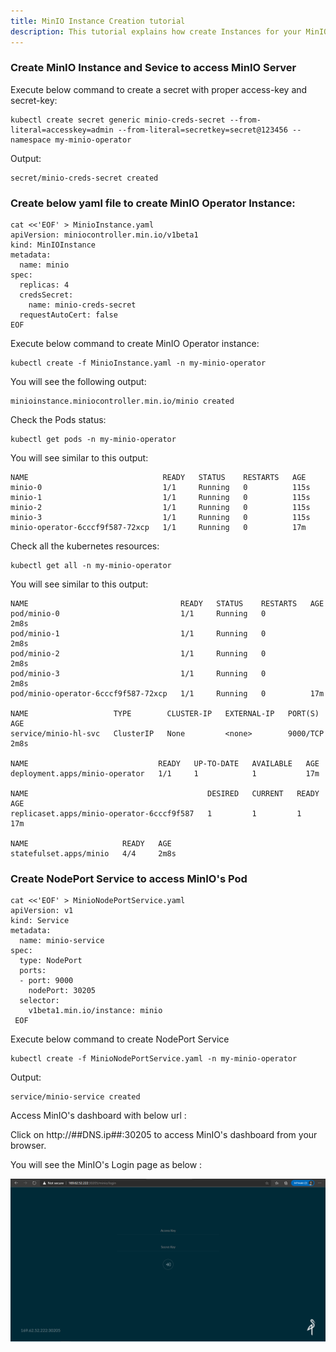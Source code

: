 ```yaml
---
title: MinIO Instance Creation tutorial
description: This tutorial explains how create Instances for your MinIO Operator.
---
```


### Create MinIO Instance and Sevice to access MinIO Server

Execute below command to create a secret with proper access-key and secret-key:

```execute
kubectl create secret generic minio-creds-secret --from-literal=accesskey=admin --from-literal=secretkey=secret@123456 --namespace my-minio-operator
```

Output:

```
secret/minio-creds-secret created
```

### Create below yaml file to create MinIO Operator Instance:

```execute
cat <<'EOF' > MinioInstance.yaml
apiVersion: miniocontroller.min.io/v1beta1
kind: MinIOInstance
metadata:
  name: minio
spec:
  replicas: 4
  credsSecret:
    name: minio-creds-secret
  requestAutoCert: false
EOF
```

Execute below command to create MinIO Operator instance:

```execute
kubectl create -f MinioInstance.yaml -n my-minio-operator
```

You will see the following output:

```
minioinstance.miniocontroller.min.io/minio created
```

Check the Pods status:

```execute
kubectl get pods -n my-minio-operator
```

You will see similar to this output:

```
NAME                              READY   STATUS    RESTARTS   AGE
minio-0                           1/1     Running   0          115s
minio-1                           1/1     Running   0          115s
minio-2                           1/1     Running   0          115s
minio-3                           1/1     Running   0          115s
minio-operator-6cccf9f587-72xcp   1/1     Running   0          17m
```

Check all the kubernetes resources:

```execute
kubectl get all -n my-minio-operator
```


You will see similar to this output:

```
NAME                                  READY   STATUS    RESTARTS   AGE
pod/minio-0                           1/1     Running   0          2m8s
pod/minio-1                           1/1     Running   0          2m8s
pod/minio-2                           1/1     Running   0          2m8s
pod/minio-3                           1/1     Running   0          2m8s
pod/minio-operator-6cccf9f587-72xcp   1/1     Running   0          17m

NAME                   TYPE        CLUSTER-IP   EXTERNAL-IP   PORT(S)    AGE
service/minio-hl-svc   ClusterIP   None         <none>        9000/TCP   2m8s

NAME                             READY   UP-TO-DATE   AVAILABLE   AGE
deployment.apps/minio-operator   1/1     1            1           17m

NAME                                        DESIRED   CURRENT   READY   AGE
replicaset.apps/minio-operator-6cccf9f587   1         1         1       17m

NAME                     READY   AGE
statefulset.apps/minio   4/4     2m8s

```

### Create NodePort Service to access MinIO's Pod 

```execute
cat <<'EOF' > MinioNodePortService.yaml
apiVersion: v1
kind: Service
metadata:
  name: minio-service
spec:
  type: NodePort
  ports:
  - port: 9000
    nodePort: 30205
  selector:
    v1beta1.min.io/instance: minio
 EOF
```

Execute below command to create NodePort Service

```execute
kubectl create -f MinioNodePortService.yaml -n my-minio-operator
```

Output:

```
service/minio-service created
```

Access MinIO's dashboard with below url :

Click on http://##DNS.ip##:30205 to access MinIO's dashboard from your browser.

You will see the MinIO's Login page as below :


 ![](_images/login-console.PNG)




